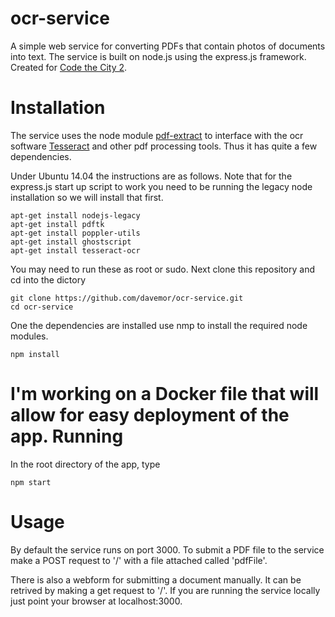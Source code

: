 ocr-service
===========

A simple web service for converting PDFs that contain photos of documents into text.  The service is built on node.js using the express.js framework.  Created for [Code the City 2](http://codethecity.org/).

Installation
============
The service uses the node module [pdf-extract](https://www.npmjs.org/package/pdf-extract) to interface with the ocr software [Tesseract](http://en.wikipedia.org/wiki/Tesseract_%28software%29) and other pdf processing tools.  Thus it has quite a few dependencies.

Under Ubuntu 14.04 the instructions are as follows.  Note that for the express.js start up script to work you need to be running the legacy node installation so we will install that first.
```
apt-get install nodejs-legacy
apt-get install pdftk
apt-get install poppler-utils
apt-get install ghostscript
apt-get install tesseract-ocr
```
You may need to run these as root or sudo.
Next clone this repository and cd into the dictory
```
git clone https://github.com/davemor/ocr-service.git
cd ocr-service
```
One the dependencies are installed use nmp to install the required node modules.
```
npm install
```
I'm working on a Docker file that will allow for easy deployment of the app. 
Running
=======
In the root directory of the app, type 
```
npm start
```
Usage
=====
By default the service runs on port 3000.  To submit a PDF file to the service make a POST request to '/' with a file attached called 'pdfFile'.

There is also a webform for submitting a document manually.  It can be retrived by making a get request to '/'.  If you are running the service locally just point your browser at localhost:3000.
